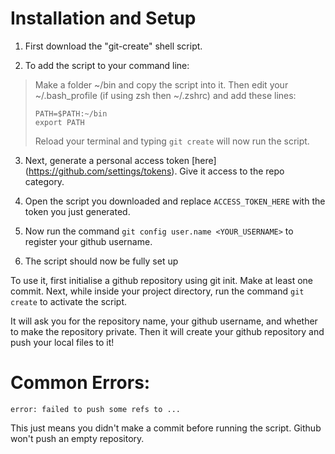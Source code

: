 # Installation and Setup
1. First download the "git-create" shell script.

2. To add the script to your command line:

> Make a folder ~/bin and copy the script into it. Then edit your ~/.bash_profile (if using zsh then ~/.zshrc) and add these lines:
> ```
> PATH=$PATH:~/bin
> export PATH
> ```
> Reload your terminal and typing `git create` will now run the script.

3. Next, generate a personal access token [here]
(https://github.com/settings/tokens). Give it access to the repo category.

4. Open the script you downloaded and replace `ACCESS_TOKEN_HERE` with the token you just generated.

5. Now run the command `git config user.name <YOUR_USERNAME>` to register your github username.

6. The script should now be fully set up

To use it, first initialise a github repository using git init. Make at least one commit. Next, while inside your project directory, run the command `git create` to activate the script.

It will ask you for the repository name, your github username, and whether to make the repository private. Then it will create your github repository and push your local files to it!

# Common Errors:

`error: failed to push some refs to ...`

This just means you didn't make a commit before running the script. Github won't push an empty repository.